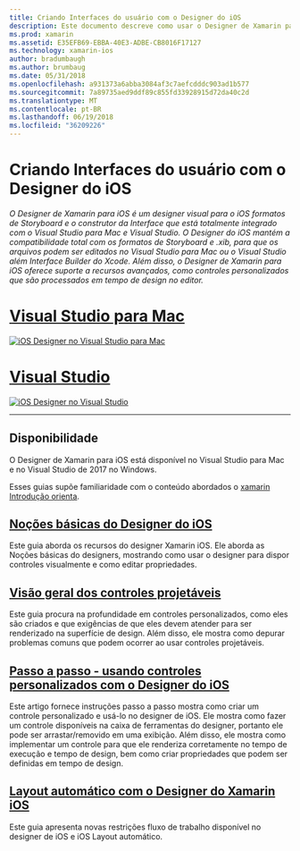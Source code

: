```yaml
---
title: Criando Interfaces do usuário com o Designer do iOS
description: Este documento descreve como usar o Designer de Xamarin para iOS para criar a interface do usuário do aplicativo com storyboards e .xib arquivos. Vincula a documentos que abordam a disponibilidade da ferramenta, sua funcionalidade básica, controles projetáveis e fornecem instruções passo a passo de seu uso.
ms.prod: xamarin
ms.assetid: E35EFB69-EBBA-40E3-ADBE-CB8016F17127
ms.technology: xamarin-ios
author: bradumbaugh
ms.author: brumbaug
ms.date: 05/31/2018
ms.openlocfilehash: a931373a6abba3084af3c7aefcdddc903ad1b577
ms.sourcegitcommit: 7a89735aed9ddf89c855fd33928915d72da40c2d
ms.translationtype: MT
ms.contentlocale: pt-BR
ms.lasthandoff: 06/19/2018
ms.locfileid: "36209226"
---
```

# <a name="building-user-interfaces-with-the-ios-designer"></a>Criando Interfaces do usuário com o Designer do iOS

_O Designer de Xamarin para iOS é um designer visual para o iOS formatos de Storyboard e o construtor da Interface que está totalmente integrado com o Visual Studio para Mac e Visual Studio. O Designer do iOS mantém a compatibilidade total com os formatos de Storyboard e .xib, para que os arquivos podem ser editados no Visual Studio para Mac ou o Visual Studio além Interface Builder do Xcode. Além disso, o Designer de Xamarin para iOS oferece suporte a recursos avançados, como controles personalizados que são processados em tempo de design no editor._

# <a name="visual-studio-for-mactabmacos"></a>[Visual Studio para Mac](#tab/macos)

[![iOS Designer no Visual Studio para Mac](images/designer-vsmac-sml.png "o Designer do iOS")](images/designer-vsmac.png#lightbox)

# <a name="visual-studiotabwindows"></a>[Visual Studio](#tab/windows)

[![iOS Designer no Visual Studio](images/designer-vs.png "o Designer do iOS")](images/designer-vs.png#lightbox)

-----

## <a name="availability"></a>Disponibilidade

O Designer de Xamarin para iOS está disponível no Visual Studio para Mac e no Visual Studio de 2017 no Windows.

Esses guias supõe familiaridade com o conteúdo abordados o [xamarin Introdução orienta](~/ios/get-started/index.md).

## <a name="ios-designer-basicsintroductionmd"></a>[Noções básicas do Designer do iOS](introduction.md)

Este guia aborda os recursos do designer Xamarin iOS. Ele aborda as Noções básicas do designers, mostrando como usar o designer para dispor controles visualmente e como editar propriedades.

## <a name="designable-controls-overviewios-designable-controls-overviewmd"></a>[Visão geral dos controles projetáveis](ios-designable-controls-overview.md)

Este guia procura na profundidade em controles personalizados, como eles são criados e que exigências de que eles devem atender para ser renderizado na superfície de design. Além disso, ele mostra como depurar problemas comuns que podem ocorrer ao usar controles projetáveis.

## <a name="walkthrough---using-custom-controls-with-ios-designerios-designable-controls-walkthroughmd"></a>[Passo a passo - usando controles personalizados com o Designer do iOS](ios-designable-controls-walkthrough.md)

Este artigo fornece instruções passo a passo mostra como criar um controle personalizado e usá-lo no designer de iOS. Ele mostra como fazer um controle disponíveis na caixa de ferramentas do designer, portanto ele pode ser arrastar/removido em uma exibição. Além disso, ele mostra como implementar um controle para que ele renderiza corretamente no tempo de execução e tempo de design, bem como criar propriedades que podem ser definidas em tempo de design.

## <a name="auto-layout-with-the-xamarin-ios-designerdesigner-auto-layoutmd"></a>[Layout automático com o Designer do Xamarin iOS](designer-auto-layout.md)

Este guia apresenta novas restrições fluxo de trabalho disponível no designer de iOS e iOS Layout automático.
